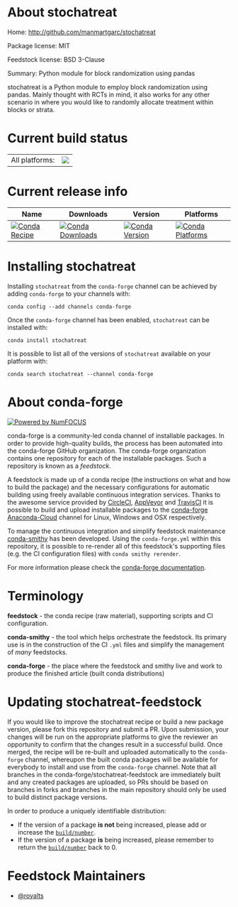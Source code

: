 About stochatreat
=================

Home: http://github.com/manmartgarc/stochatreat

Package license: MIT

Feedstock license: BSD 3-Clause

Summary: Python module for block randomization using pandas

stochatreat is a Python module to employ block randomization using pandas.
Mainly thought with RCTs in mind, it also works for any other scenario in
where you would like to randomly allocate treatment within blocks or strata.


Current build status
====================


<table><tr><td>All platforms:</td>
    <td>
      <a href="https://dev.azure.com/conda-forge/feedstock-builds/_build/latest?definitionId=7184&branchName=master">
        <img src="https://dev.azure.com/conda-forge/feedstock-builds/_apis/build/status/stochatreat-feedstock?branchName=master">
      </a>
    </td>
  </tr>
</table>

Current release info
====================

| Name | Downloads | Version | Platforms |
| --- | --- | --- | --- |
| [![Conda Recipe](https://img.shields.io/badge/recipe-stochatreat-green.svg)](https://anaconda.org/conda-forge/stochatreat) | [![Conda Downloads](https://img.shields.io/conda/dn/conda-forge/stochatreat.svg)](https://anaconda.org/conda-forge/stochatreat) | [![Conda Version](https://img.shields.io/conda/vn/conda-forge/stochatreat.svg)](https://anaconda.org/conda-forge/stochatreat) | [![Conda Platforms](https://img.shields.io/conda/pn/conda-forge/stochatreat.svg)](https://anaconda.org/conda-forge/stochatreat) |

Installing stochatreat
======================

Installing `stochatreat` from the `conda-forge` channel can be achieved by adding `conda-forge` to your channels with:

```
conda config --add channels conda-forge
```

Once the `conda-forge` channel has been enabled, `stochatreat` can be installed with:

```
conda install stochatreat
```

It is possible to list all of the versions of `stochatreat` available on your platform with:

```
conda search stochatreat --channel conda-forge
```


About conda-forge
=================

[![Powered by NumFOCUS](https://img.shields.io/badge/powered%20by-NumFOCUS-orange.svg?style=flat&colorA=E1523D&colorB=007D8A)](http://numfocus.org)

conda-forge is a community-led conda channel of installable packages.
In order to provide high-quality builds, the process has been automated into the
conda-forge GitHub organization. The conda-forge organization contains one repository
for each of the installable packages. Such a repository is known as a *feedstock*.

A feedstock is made up of a conda recipe (the instructions on what and how to build
the package) and the necessary configurations for automatic building using freely
available continuous integration services. Thanks to the awesome service provided by
[CircleCI](https://circleci.com/), [AppVeyor](https://www.appveyor.com/)
and [TravisCI](https://travis-ci.org/) it is possible to build and upload installable
packages to the [conda-forge](https://anaconda.org/conda-forge)
[Anaconda-Cloud](https://anaconda.org/) channel for Linux, Windows and OSX respectively.

To manage the continuous integration and simplify feedstock maintenance
[conda-smithy](https://github.com/conda-forge/conda-smithy) has been developed.
Using the ``conda-forge.yml`` within this repository, it is possible to re-render all of
this feedstock's supporting files (e.g. the CI configuration files) with ``conda smithy rerender``.

For more information please check the [conda-forge documentation](https://conda-forge.org/docs/).

Terminology
===========

**feedstock** - the conda recipe (raw material), supporting scripts and CI configuration.

**conda-smithy** - the tool which helps orchestrate the feedstock.
                   Its primary use is in the construction of the CI ``.yml`` files
                   and simplify the management of *many* feedstocks.

**conda-forge** - the place where the feedstock and smithy live and work to
                  produce the finished article (built conda distributions)


Updating stochatreat-feedstock
==============================

If you would like to improve the stochatreat recipe or build a new
package version, please fork this repository and submit a PR. Upon submission,
your changes will be run on the appropriate platforms to give the reviewer an
opportunity to confirm that the changes result in a successful build. Once
merged, the recipe will be re-built and uploaded automatically to the
`conda-forge` channel, whereupon the built conda packages will be available for
everybody to install and use from the `conda-forge` channel.
Note that all branches in the conda-forge/stochatreat-feedstock are
immediately built and any created packages are uploaded, so PRs should be based
on branches in forks and branches in the main repository should only be used to
build distinct package versions.

In order to produce a uniquely identifiable distribution:
 * If the version of a package **is not** being increased, please add or increase
   the [``build/number``](https://conda.io/docs/user-guide/tasks/build-packages/define-metadata.html#build-number-and-string).
 * If the version of a package **is** being increased, please remember to return
   the [``build/number``](https://conda.io/docs/user-guide/tasks/build-packages/define-metadata.html#build-number-and-string)
   back to 0.

Feedstock Maintainers
=====================

* [@royalts](https://github.com/royalts/)

